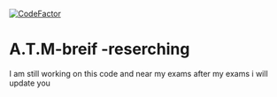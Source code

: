 [![CodeFactor](https://www.codefactor.io/repository/github/kasinadh132/a.t.m-breif--reserching/badge)](https://www.codefactor.io/repository/github/kasinadh132/a.t.m-breif--reserching)
# A.T.M-breif -reserching
 I am still working on this code and near my exams after my exams i will update you 
